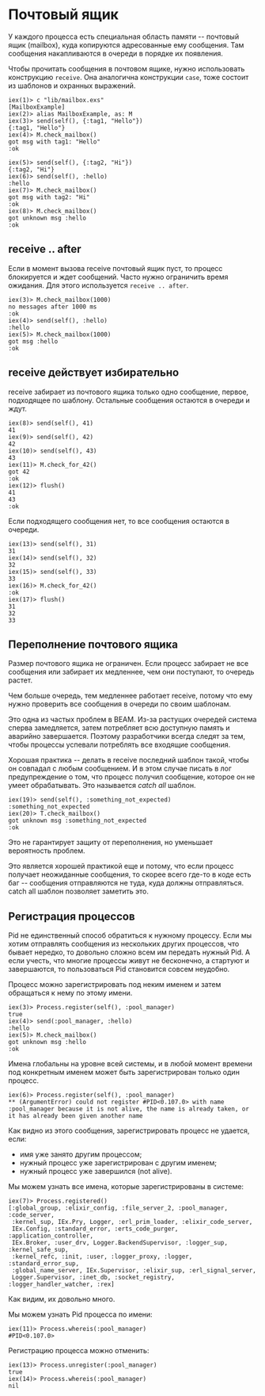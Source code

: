 # Почтовый ящик

У каждого процесса есть специальная область памяти -- почтовый ящик (mailbox), куда копируются адресованные ему сообщения. Там сообщения накапливаются в очереди в порядке их появления.

Чтобы прочитать сообщения в почтовом ящике, нужно использовать конструкцию `receive`. Она аналогична конструкции `case`, тоже состоит из шаблонов и охранных выражений.

```elixir-iex
iex(1)> c "lib/mailbox.exs"
[MailboxExample]
iex(2)> alias MailboxExample, as: M
iex(3)> send(self(), {:tag1, "Hello"})
{:tag1, "Hello"}
iex(4)> M.check_mailbox()
got msg with tag1: "Hello"
:ok

iex(5)> send(self(), {:tag2, "Hi"})
{:tag2, "Hi"}
iex(6)> send(self(), :hello)
:hello
iex(7)> M.check_mailbox()
got msg with tag2: "Hi"
:ok
iex(8)> M.check_mailbox()
got unknown msg :hello
:ok
```

## receive .. after

Если в момент вызова receive почтовый ящик пуст, то процесс блокируется и ждет сообщений. Часто нужно ограничить время ожидания. Для этого используется `receive .. after`.

```elixir-iex
iex(3)> M.check_mailbox(1000)
no messages after 1000 ms
:ok
iex(4)> send(self(), :hello)
:hello
iex(5)> M.check_mailbox(1000)
got msg :hello
:ok
```

## receive действует избирательно

receive забирает из почтового ящика только одно сообщение, первое, подходящее по шаблону. Остальные сообщения остаются в очереди и ждут.

```elixir-iex
iex(8)> send(self(), 41)
41
iex(9)> send(self(), 42)
42
iex(10)> send(self(), 43)
43
iex(11)> M.check_for_42()
got 42
:ok
iex(12)> flush()
41
43
:ok
```

Если подходящего сообщения нет, то все сообщения остаются в очереди.

```elixir-iex
iex(13)> send(self(), 31)
31
iex(14)> send(self(), 32)
32
iex(15)> send(self(), 33)
33
iex(16)> M.check_for_42()
:ok
iex(17)> flush()
31
32
33
```


## Переполнение почтового ящика

Размер почтового ящика не ограничен. Если процесс забирает не все сообщения или забирает их медленнее, чем они поступают, то очередь растет.

Чем больше очередь, тем медленнее работает receive, потому что ему нужно проверить все сообщения в очереди по своим шаблонам. 

Это одна из частых проблем в BEAM. Из-за растущих очередей система сперва замедляется, затем потребляет всю доступную память и аварийно завершается. Поэтому разработчики всегда следят за тем, чтобы процессы успевали потреблять все входящие сообщения. 

Хорошая практика -- делать в receive последний шаблон такой, чтобы он совпадал с любым сообщением. И в этом случае писать в лог предупреждение о том, что процесс получил сообщение, которое он не умеет обрабатывать. Это называется *catch all* шаблон.

```elixir-iex
iex(19)> send(self(), :something_not_expected)
:something_not_expected
iex(20)> T.check_mailbox()
got unknown msg :something_not_expected
:ok
```

Это не гарантирует защиту от переполнения, но уменьшает вероятность проблем. 

Это является хорошей практикой еще и потому, что если процесс получает неожиданные сообщения, то скорее всего где-то в коде есть баг -- сообщения отправляются не туда, куда должны отправляться. catch all шаблон позволяет заметить это. 


## Регистрация процессов

Pid не единственный способ обратиться к нужному процессу. Если мы хотим отправлять сообщения из нескольких других процессов, что бывает нередко, то довольно сложно всем им передать нужный Pid. А если учесть, что многие процессы живут не бесконечно, а стартуют и завершаются, то пользоваться Pid становится совсем неудобно. 

Процесс можно зарегистрировать под неким именем и затем обращаться к нему по этому имени. 

```elixir-iex
iex(3)> Process.register(self(), :pool_manager)
true
iex(4)> send(:pool_manager, :hello)
:hello
iex(5)> M.check_mailbox()
got unknown msg :hello
:ok
```

Имена глобальны на уровне всей системы, и в любой момент времени под конкретным именем может быть зарегистрирован только один процесс.

```elixir-iex
iex(6)> Process.register(self(), :pool_manager)
** (ArgumentError) could not register #PID<0.107.0> with name :pool_manager because it is not alive, the name is already taken, or it has already been given another name
```

Как видно из этого сообщения, зарегистрировать процесс не удается, если:
- имя уже занято другим процессом;
- нужный процесс уже зарегистрирован с другим именем;
- нужный процесс уже завершился (not alive).

Мы можем узнать все имена, которые зарегистрированы в системе:

```elixir-iex
iex(7)> Process.registered()
[:global_group, :elixir_config, :file_server_2, :pool_manager, :code_server,
 :kernel_sup, IEx.Pry, Logger, :erl_prim_loader, :elixir_code_server,
 IEx.Config, :standard_error, :erts_code_purger, :application_controller,
 IEx.Broker, :user_drv, Logger.BackendSupervisor, :logger_sup, :kernel_safe_sup,
 :kernel_refc, :init, :user, :logger_proxy, :logger, :standard_error_sup,
 :global_name_server, IEx.Supervisor, :elixir_sup, :erl_signal_server,
 Logger.Supervisor, :inet_db, :socket_registry, :logger_handler_watcher, :rex]
```

Как видим, их довольно много.

Мы можем узнать Pid процесса по имени:

```elixir-iex
iex(11)> Process.whereis(:pool_manager)
#PID<0.107.0>
```

Регистрацию процесса можно отменить:

```elixir-iex
iex(13)> Process.unregister(:pool_manager)
true
iex(14)> Process.whereis(:pool_manager)
nil
```
